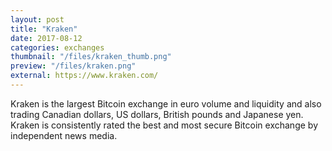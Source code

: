 ```yaml
---
layout: post
title: "Kraken"
date: 2017-08-12
categories: exchanges
thumbnail: "/files/kraken_thumb.png"
preview: "/files/kraken.png"
external: https://www.kraken.com/
---
```


Kraken is the largest Bitcoin exchange in euro volume and liquidity and also trading Canadian dollars, US dollars, British pounds and Japanese yen. Kraken is consistently rated the best and most secure Bitcoin exchange by independent news media.
